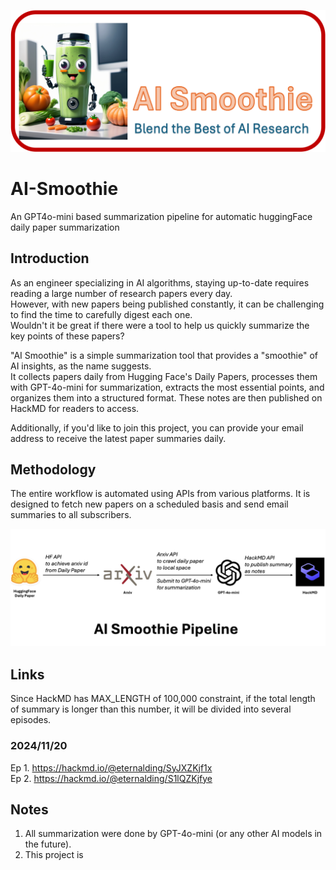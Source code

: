 ![icon](https://github.com/eternalding/AI-Smoothie/blob/main/images/icon.png?raw=true)

# AI-Smoothie
An GPT4o-mini based summarization pipeline for automatic huggingFace daily paper summarization

## Introduction
As an engineer specializing in AI algorithms, staying up-to-date requires reading a large number of research papers every day.<br> However, with new papers being published constantly, it can be challenging to find the time to carefully digest each one.<br> Wouldn't it be great if there were a tool to help us quickly summarize the key points of these papers?

"AI Smoothie" is a simple summarization tool that provides a "smoothie" of AI insights, as the name suggests. <br>It collects papers daily from Hugging Face's Daily Papers, processes them with GPT-4o-mini for summarization, extracts the most essential points, and organizes them into a structured format. These notes are then published on HackMD for readers to access.

Additionally, if you'd like to join this project, you can provide your email address to receive the latest paper summaries daily.

## Methodology
The entire workflow is automated using APIs from various platforms. It is designed to fetch new papers on a scheduled basis and send email summaries to all subscribers.

![icon](https://github.com/eternalding/AI-Smoothie/blob/main/images/pipeline.png?raw=true)

## Links
Since HackMD has MAX_LENGTH of 100,000 constraint, if the total length of summary is longer than this number, it will be divided into several episodes.

### 2024/11/20
Ep 1. https://hackmd.io/@eternalding/SyJXZKjf1x <br>
Ep 2. https://hackmd.io/@eternalding/S1lQZKjfye <br>

## Notes
1. All summarization were done by GPT-4o-mini (or any other AI models in the future). 
2. This project is 